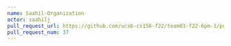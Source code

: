 ```yaml
---
name: Saahil-Organization
actor: saahilj
pull_request_url: https://github.com/ucsb-cs156-f22/team03-f22-6pm-1/pull/37
pull_request_num: 37
---
```

